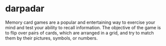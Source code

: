 # darpadar
Memory card games are a popular and entertaining way to exercise your mind and test your ability to recall information. The objective of the game is to flip over pairs of cards, which are arranged in a grid, and try to match them by their pictures, symbols, or numbers.

